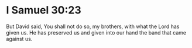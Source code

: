 # I Samuel 30:23

But David said, You shall not do so, my brothers, with what the Lord has given us. He has preserved us and given into our hand the band that came against us.
